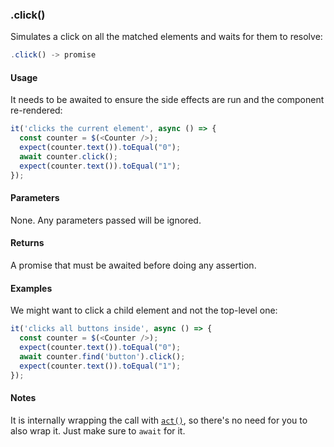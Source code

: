 ### .click()

Simulates a click on all the matched elements and waits for them to resolve:

```js
.click() -> promise
```

#### Usage

It needs to be awaited to ensure the side effects are run and the component re-rendered:

```js
it('clicks the current element', async () => {
  const counter = $(<Counter />);
  expect(counter.text()).toEqual("0");
  await counter.click();
  expect(counter.text()).toEqual("1");
});
```

#### Parameters

None. Any parameters passed will be ignored.

#### Returns

A promise that must be awaited before doing any assertion.

#### Examples

We might want to click a child element and not the top-level one:

```js
it('clicks all buttons inside', async () => {
  const counter = $(<Counter />);
  expect(counter.text()).toEqual("0");
  await counter.find('button').click();
  expect(counter.text()).toEqual("1");
});
```

#### Notes

It is internally wrapping the call with [`act()`](#act), so there's no need for you to also wrap it. Just make sure to `await` for it.
